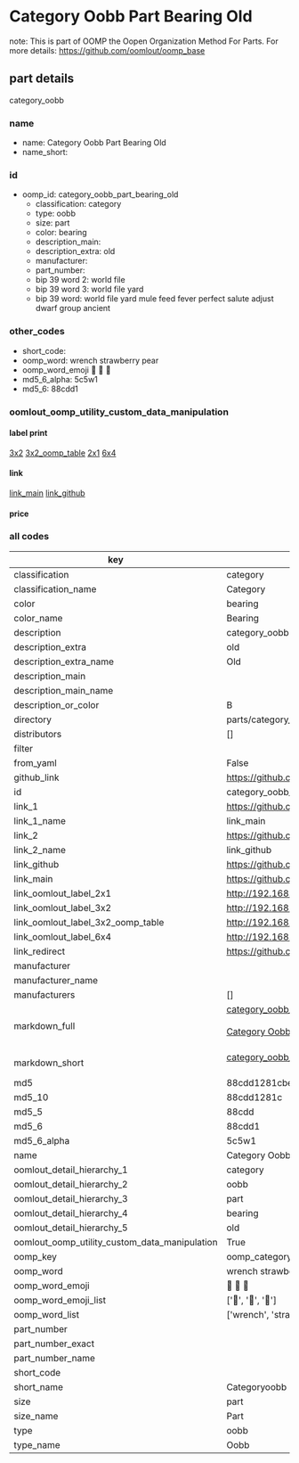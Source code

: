 # Category Oobb Part Bearing Old  

note: This is part of OOMP the Oopen Organization Method For Parts. For more details: https://github.com/oomlout/oomp_base

##  part details
  



category_oobb



### name
* name: Category Oobb Part Bearing Old
* name_short: 
### id
* oomp_id: category_oobb_part_bearing_old
  * classification: category
  * type: oobb
  * size: part
  * color: bearing
  * description_main: 
  * description_extra: old
  * manufacturer: 
  * part_number: 
  * bip 39 word 2: world file
  * bip 39 word 3: world file yard
  * bip 39 word: world file yard mule feed fever perfect salute adjust dwarf group ancient

### other_codes
* short_code: 
* oomp_word: wrench strawberry pear
* oomp_word_emoji :wrench: :strawberry: :pear:
* md5_6_alpha: 5c5w1
* md5_6: 88cdd1






### oomlout_oomp_utility_custom_data_manipulation
#### label print
[3x2](http://192.168.1.245:1112/?label=oomp%205c5w1)
[3x2_oomp_table](http://192.168.1.108:1112/?label=oomp%205c5w1)
[2x1](http://192.168.1.242:1112/?label=oomp%205c5w1)
[6x4](http://192.168.1.55:1112/?label=oomp%205c5w1)    

#### link

[link_main](https://github.com/oomlout/oomlout_oomp_version_1_messy/tree/main/parts/category_oobb_part_bearing_old) [link_github](https://github.com/oomlout/oomlout_oomp_version_1_messy/tree/main/parts/category_oobb_part_bearing_old)                             

#### price







### all codes 
| key | value |  
| --- | --- |  
| classification | category |  
| classification_name | Category |  
| color | bearing |  
| color_name | Bearing |  
| description | category_oobb |  
| description_extra | old |  
| description_extra_name | Old |  
| description_main |  |  
| description_main_name |  |  
| description_or_color | B  |  
| directory | parts/category_oobb_part_bearing_old |  
| distributors | [] |  
| filter |  |  
| from_yaml | False |  
| github_link | https://github.com/oomlout/oomlout_oomp_part_src/tree/main/parts/category_oobb_part_bearing_old |  
| id | category_oobb_part_bearing_old |  
| link_1 | https://github.com/oomlout/oomlout_oomp_version_1_messy/tree/main/parts/category_oobb_part_bearing_old |  
| link_1_name | link_main |  
| link_2 | https://github.com/oomlout/oomlout_oomp_version_1_messy/tree/main/parts/category_oobb_part_bearing_old |  
| link_2_name | link_github |  
| link_github | https://github.com/oomlout/oomlout_oomp_version_1_messy/tree/main/parts/category_oobb_part_bearing_old |  
| link_main | https://github.com/oomlout/oomlout_oomp_version_1_messy/tree/main/parts/category_oobb_part_bearing_old |  
| link_oomlout_label_2x1 | http://192.168.1.242:1112/?label=oomp%205c5w1 |  
| link_oomlout_label_3x2 | http://192.168.1.245:1112/?label=oomp%205c5w1 |  
| link_oomlout_label_3x2_oomp_table | http://192.168.1.108:1112/?label=oomp%205c5w1 |  
| link_oomlout_label_6x4 | http://192.168.1.55:1112/?label=oomp%205c5w1 |  
| link_redirect | https://github.com/oomlout/oomlout_oomp_version_1_messy/tree/main/parts/category_oobb_part_bearing_old |  
| manufacturer |  |  
| manufacturer_name |  |  
| manufacturers | [] |  
| markdown_full | [category_oobb_part_bearing_old](none)<br>[](none)<br>[Category Oobb Part Bearing Old](none)<br><br> |  
| markdown_short | [category_oobb_part_bearing_old](none)<br><br> |  
| md5 | 88cdd1281cbed46155aa5915fd958fed |  
| md5_10 | 88cdd1281c |  
| md5_5 | 88cdd |  
| md5_6 | 88cdd1 |  
| md5_6_alpha | 5c5w1 |  
| name | Category Oobb Part Bearing Old |  
| oomlout_detail_hierarchy_1 | category |  
| oomlout_detail_hierarchy_2 | oobb |  
| oomlout_detail_hierarchy_3 | part |  
| oomlout_detail_hierarchy_4 | bearing |  
| oomlout_detail_hierarchy_5 | old |  
| oomlout_oomp_utility_custom_data_manipulation | True |  
| oomp_key | oomp_category_oobb_part_bearing_old |  
| oomp_word | wrench strawberry pear |  
| oomp_word_emoji | :wrench: :strawberry: :pear: |  
| oomp_word_emoji_list | [':wrench:', ':strawberry:', ':pear:'] |  
| oomp_word_list | ['wrench', 'strawberry', 'pear'] |  
| part_number |  |  
| part_number_exact |  |  
| part_number_name |  |  
| short_code |  |  
| short_name | Categoryoobb |  
| size | part |  
| size_name | Part |  
| type | oobb |  
| type_name | Oobb |  

